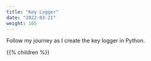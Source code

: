 ```yaml
---
title: "Key Logger"
date: "2022-03-21"
weight: 105
---
```


Follow my journey as I create the key logger in Python.

{{% children %}}